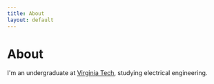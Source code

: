 ```yaml
---
title: About
layout: default
---
```


# About

I'm an undergraduate at [Virginia Tech][1], studying electrical engineering.

[1]: http://vt.edu
